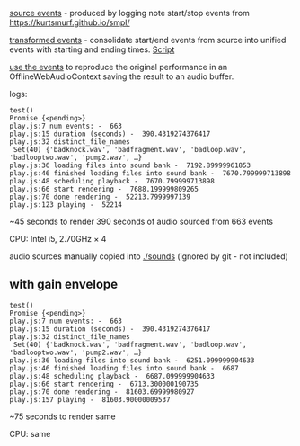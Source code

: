 [source events](./event-log.json) - produced by logging note start/stop events from https://kurtsmurf.github.io/smpl/

[transformed events](./output.json) - consolidate start/end events from source into unified events with starting and ending times. [Script](./convert.js)

[use the events](./play.js) to reproduce the original performance in an OfflineWebAudioContext saving the result to an audio buffer.

logs:

```log
test()
Promise {<pending>}
play.js:7 num events: -  663
play.js:15 duration (seconds) -  390.4319274376417
play.js:32 distinct_file_names 
 Set(40) {'badknock.wav', 'badfragment.wav', 'badloop.wav', 'badlooptwo.wav', 'pump2.wav', …}
play.js:36 loading files into sound bank -  7192.89999961853
play.js:46 finished loading files into sound bank -  7670.799999713898
play.js:48 scheduling playback -  7670.799999713898
play.js:66 start rendering -  7688.199999809265
play.js:70 done rendering -  52213.7999997139
play.js:123 playing -  52214
```

~45 seconds to render 390 seconds of audio sourced from 663 events

CPU: Intel i5, 2.70GHz × 4

audio sources manually copied into [./sounds](./sounds) (ignored by git - not included)

## with gain envelope

```log
test()
Promise {<pending>}
play.js:7 num events: -  663
play.js:15 duration (seconds) -  390.4319274376417
play.js:32 distinct_file_names 
 Set(40) {'badknock.wav', 'badfragment.wav', 'badloop.wav', 'badlooptwo.wav', 'pump2.wav', …}
play.js:36 loading files into sound bank -  6251.099999904633
play.js:46 finished loading files into sound bank -  6687
play.js:48 scheduling playback -  6687.099999904633
play.js:66 start rendering -  6713.300000190735
play.js:70 done rendering -  81603.69999980927
play.js:157 playing -  81603.90000009537
```
~75 seconds to render same 

CPU: same
